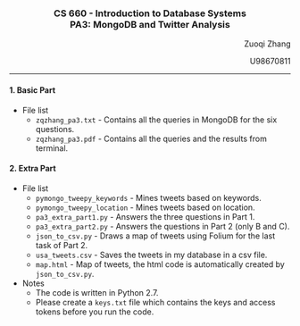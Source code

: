 <h3 align="center">CS 660 - Introduction to Database Systems<br>PA3: MongoDB and Twitter Analysis</h3>

<p align="right">Zuoqi Zhang</p>
<p align="right">U98670811</p>

---

#### 1. Basic Part

* File list
	* `zqzhang_pa3.txt` - Contains all the queries in MongoDB for the six questions.
	* `zqzhang_pa3.pdf` - Contains all the queries and the results from terminal.

#### 2. Extra Part

* File list
	* `pymongo_tweepy_keywords` - Mines tweets based on keywords.
	* `pymongo_tweepy_location` - Mines tweets based on location.
	* `pa3_extra_part1.py` - Answers the three questions in Part 1.
	* `pa3_extra_part2.py` - Answers the questions in Part 2 (only B and C).
	* `json_to_csv.py` - Draws a map of tweets using Folium for the last task of Part 2.
	* `usa_tweets.csv` - Saves the tweets in my database in a csv file.
	* `map.html` - Map of tweets, the html code is automatically created by `json_to_csv.py`.
* Notes
	* The code is written in Python 2.7.
	* Please create a `keys.txt` file which contains the keys and access tokens before you run the code.